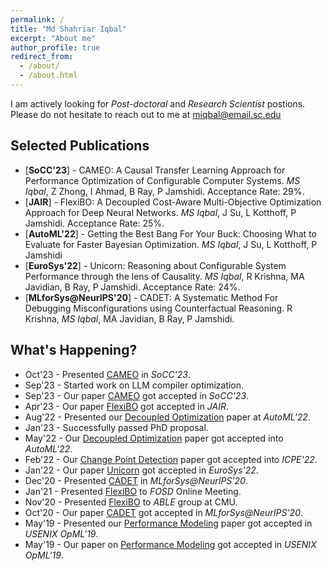 ```yaml
---
permalink: /
title: "Md Shahriar Iqbal"
excerpt: "About me"
author_profile: true
redirect_from: 
  - /about/
  - /about.html
---
```


I am actively looking for *Post-doctoral* and *Research Scientist* postions. Please do not hesitate to reach out to me at miqbal@email.sc.edu

## Selected Publications
- [**SoCC'23**] - CAMEO: A Causal Transfer Learning Approach for Performance Optimization of Configurable Computer Systems.
*MS Iqbal*, Z Zhong, I Ahmad, B Ray, P Jamshidi. Acceptance Rate: 29%.
- [**JAIR**] - FlexiBO: A Decoupled Cost-Aware Multi-Objective Optimization Approach for Deep Neural Networks.
*MS Iqbal*, J Su, L Kotthoff, P Jamshidi. Acceptance Rate: 25%.
- [**AutoML'22**] - Getting the Best Bang For Your Buck: Choosing What to Evaluate for Faster Bayesian Optimization.
*MS Iqbal*, J Su, L Kotthoff, P Jamshidi
- [**EuroSys'22**] - Unicorn: Reasoning about Configurable System Performance through the lens of Causality.
*MS Iqbal*, R Krishna, MA Javidian, B Ray, P Jamshidi. Acceptance Rate: 24%.
- [**MLforSys@NeurIPS'20**] - CADET: A Systematic Method For Debugging Misconfigurations using Counterfactual Reasoning.
R Krishna, *MS Iqbal*, MA Javidian, B Ray, P Jamshidi.

## What's Happening?
- Oct'23 - Presented [CAMEO](https://arxiv.org/pdf/2306.07888.pdf) in *SoCC'23*.
- Sep'23 - Started work on LLM compiler optimization.
- Sep'23 - Our paper [CAMEO](https://arxiv.org/pdf/2306.07888.pdf) got accepted in *SoCC'23*. 
- Apr'23 - Our paper [FlexiBO](https://www.jair.org/index.php/jair/article/view/14139) got accepted in *JAIR*.
- Aug'22 - Presented our [Decoupled Optimization](https://2022.automl.cc/wp-content/uploads/2022/07/getting_the_best_bang_for_your.pdf) paper at *AutoML'22*.
- Jan'23 - Successfully passed PhD proposal. 
- May'22 - Our [Decoupled Optimization](https://2022.automl.cc/wp-content/uploads/2022/07/getting_the_best_bang_for_your.pdf) paper got accepted into *AutoML'22*.
- Feb'22 - Our [Change Point Detection](https://dl.acm.org/doi/abs/10.1145/3491204.3527488) paper got accepted into *ICPE'22*. 
- Jan'22 - Our paper [Unicorn](https://dl.acm.org/doi/abs/10.1145/3492321.3519575) got accepted in *EuroSys'22*. 
- Dec'20 - Presented [CADET](http://mlforsystems.org/assets/papers/neurips2020/cadet_iqbal_2020.pdf) in *MLforSys@NeurIPS'20*.
- Jan'21 - Presented [FlexiBO](https://arxiv.org/pdf/2001.06588.pdf) to *FOSD* Online Meeting.
- Nov'20 - Presented [FlexiBO](https://arxiv.org/pdf/2001.06588.pdf) to *ABLE* group at CMU.  
- Oct'20 - Our paper [CADET](http://mlforsystems.org/assets/papers/neurips2020/cadet_iqbal_2020.pdf) got accepted in *MLforSys@NeurIPS'20*.
- May'19 - Presented our [Performance Modeling](https://www.usenix.org/system/files/opml19papers-iqbal.pdf) paper got accepted in *USENIX OpML'19*. 
- May'19 - Our paper on [Performance Modeling](https://www.usenix.org/system/files/opml19papers-iqbal.pdf) got accepted in *USENIX OpML'19*.
